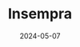 ---  
layout: startup_page  
title: "Insempra"  
id: "insempra.bio"  
permalink: "/insemprainsempra.bio05072024/"  
website: "https://insempra.bio/"  
funding_round: "Series A"  
funding_amount: "$20M"  
investors: "EQT Ventures, BlueYard Capital, Possible Ventures, Taavet Sten, Acequia Capital, Henkel dx Ventures, Bayern Kapital, Alante Capital"  
about: "Insempra is a German biotech company that develops and manufactures natural ingredients for cosmetic and food applications, as well as bio-based alternatives to materials like polymers and textiles. They utilize advanced biological manufacturing processes to create superior, sustainable products at an industrial scale, offering a solution to chemically-sourced materials. Their technology enables the creation of custom ingredients tailored to market demands."  
markets: "Biotech, Materials Science, Cosmetics, Food, Biotechnology Research, CleanTech, Industrials"  
hq: "Planegg, Bavaria, Germany"  
founded_year: "2020"  
linkedin: "https://www.linkedin.com/company/insempra/"  
twitter: "https://twitter.com/insemprabio"  
instagram: ""  
facebook: ""  
crunchbase: ""  
pitchbook: "https://pitchbook.com/profiles/company/465405-94"  

date_display: "07-May-2024"  
date: "2024-05-07"

# SEO Optimization  
meta_title: "Insempra - Series A Funding ($20M)"  
meta_description: "Insempra, Insempra is a German biotech company that develops and manufactures natural ingredients for cosmetic and food applications, as well as bio-based alter..."  
meta_keywords: "Insempra, Biotech, Materials Science, Cosmetics, Food, Biotechnology Research, CleanTech, Industrials, Series A funding"  
canonical_url: "https://startup.projectstartups.com/insemprainsempra.bio05072024/"  
---